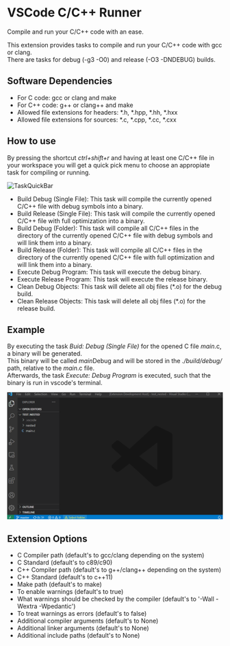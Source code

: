 # VSCode C/C++ Runner

Compile and run your C/C++ code with an ease.

This extension provides tasks to compile and run your C/C++ code with gcc or clang.  
There are tasks for debug (-g3 -O0) and release (-O3 -DNDEBUG) builds.

## Software Dependencies

- For C code: gcc or clang and make
- For C++ code: g++ or clang++ and make
- Allowed file extensions for headers: \*.h, \*.hpp, \*.hh, \*.hxx
- Allowed file extensions for sources: \*.c, \*.cpp, \*.cc, \*.cxx

## How to use

By pressing the shortcut *ctrl+shift+r* and having at least one C/C++ file in your workspace you will get a quick pick menu to choose an appropiate task for
compiling or running.

![TaskQuickBar](https://github.com/franneck94/Vscode-C-Cpp-Runner/blob/master/media/TaskQuickPick.png?raw=true)

- Build Debug (Single File): This task will compile the currently opened C/C++ file with debug symbols into a binary.
- Build Release (Single File): This task will compile the currently opened C/C++ file with full optimization  into a binary.
- Build Debug (Folder): This task will compile all C/C++ files in the directory of the currently opened C/C++ file with debug symbols and will link them into a binary.
- Build Release (Folder): This task will compile all C/C++ files in the directory of the currently opened C/C++ file with full optimization  and will link them into a binary.
- Execute Debug Program: This task will execute the debug binary.
- Execute Release Program: This task will execute the release binary.
- Clean Debug Objects: This task will delete all obj files (*.o) for the debug build.
- Clean Release Objects: This task will delete all obj files (*.o) for the release build.

## Example

By executing the task *Buid: Debug (Single File)* for the opened C file *main*.c, a binary will be generated.  
This binary will be called *main*Debug and will be stored in the *./build/debug/* path, relative to the *main*.c file.  
Afterwards, the task *Execute: Debug Program* is executed, such that the binary is run in vscode's terminal.

![ExampleGif](https://github.com/franneck94/Vscode-C-Cpp-Runner/blob/master/media/ExecuteTasks.gif?raw=true)

## Extension Options

- C Compiler path (default's to gcc/clang depending on the system)
- C Standard (default's to c89/c90)
- C++ Compiler path (default's to g++/clang++ depending on the system)
- C++ Standard (default's to c++11)
- Make path (default's to make)
- To enable warnings (default's to true)
- What warnings should be checked by the compiler (default's to '-Wall -Wextra -Wpedantic')
- To treat warnings as errors (default's to false)
- Additional compiler arguments (default's to None)
- Additional linker arguments (default's to None)
- Additional include paths (default's to None)
